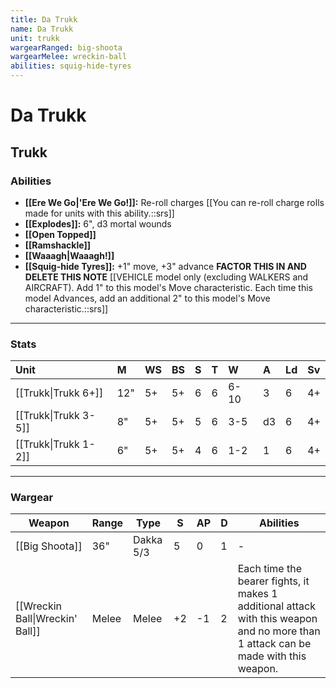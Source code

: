 ```yaml
---
title: Da Trukk
name: Da Trukk
unit: trukk
wargearRanged: big-shoota
wargearMelee: wreckin-ball
abilities: squig-hide-tyres
---
```


# Da Trukk
## Trukk
### Abilities
- **[[Ere We Go\|'Ere We Go!]]:** Re-roll charges [[You can re-roll charge rolls made for units with this ability.::srs]]
- **[[Explodes]]:** 6", d3 mortal wounds
- **[[Open Topped]]**
- **[[Ramshackle]]**
- **[[Waaagh\|Waaagh!]]**
- **[[Squig-hide Tyres]]:** +1" move, +3" advance **FACTOR THIS IN AND DELETE THIS NOTE** [[VEHICLE model only (excluding WALKERS and AIRCRAFT). Add 1" to this model's Move characteristic. Each time this model Advances, add an additional 2" to this model's Move characteristic.::srs]]

---

### Stats

| Unit                 | M   | WS  | BS  | S   | T   | W    | A   | Ld  | Sv  |
|:-------------------- |:--- |:--- |:--- |:--- |:--- |:---- |:--- |:--- |:--- |
| [[Trukk\|Trukk 6+]]  | 12" | 5+  | 5+  | 6   | 6   | 6-10 | 3   | 6   | 4+  |
| [[Trukk\|Trukk 3-5]] | 8"  | 5+  | 5+  | 5   | 6   | 3-5  | d3  | 6   | 4+  |
| [[Trukk\|Trukk 1-2]] | 6"  | 5+  | 5+  | 4   | 6   | 1-2  | 1   | 6   | 4+  | 

---

### Wargear

| Weapon | Range | Type | S   | AP  | D   | Abilities |
| ------ | ----- | ---- | --- | --- | --- | --------- |
| [[Big Shoota]] | 36"   | Dakka 5/3 | 5   | 0   | 1   | -         |
| [[Wreckin Ball\|Wreckin' Ball]] | Melee | Melee | +2  | -1  | 2   | Each time the bearer fights, it makes 1 additional attack with this weapon and no more than 1 attack can be made with this weapon. |

